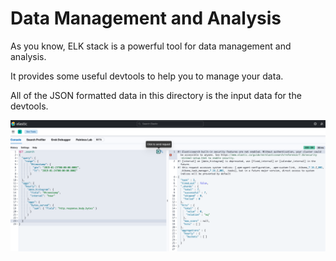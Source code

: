 # Data Management and Analysis

As you know, ELK stack is a powerful tool for data management and analysis.

It provides some useful devtools to help you to manage your data.

All of the JSON formatted data in this directory is the input data for the devtools.

![Devtools](./imgs/screenshot.png)
